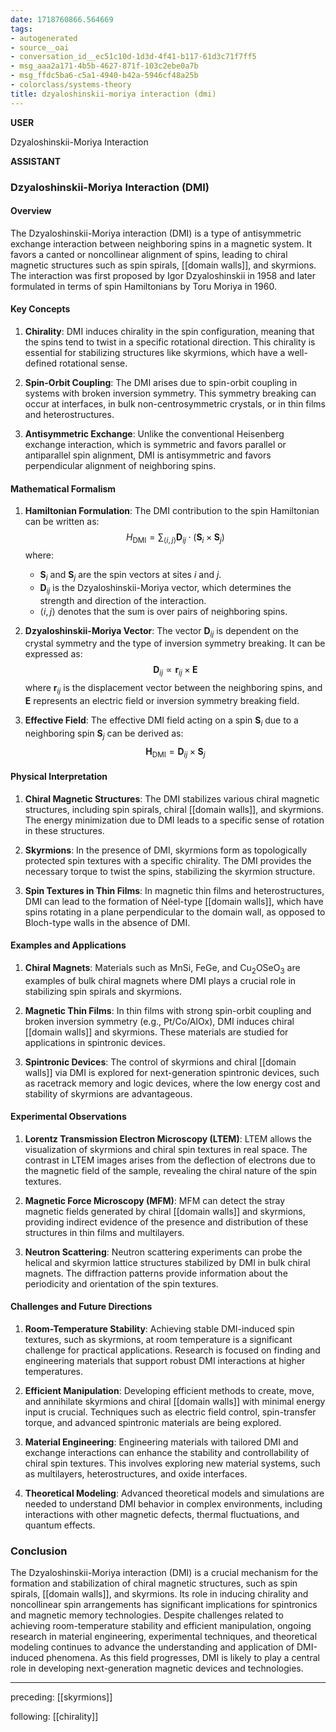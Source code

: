 ```yaml
---
date: 1718760866.564669
tags:
- autogenerated
- source__oai
- conversation_id__ec51c10d-1d3d-4f41-b117-61d3c71f7ff5
- msg_aaa2a171-4b5b-4627-871f-103c2ebe0a7b
- msg_ffdc5ba6-c5a1-4940-b42a-5946cf48a25b
- colorclass/systems-theory
title: dzyaloshinskii-moriya interaction (dmi)
---
```


**USER**

Dzyaloshinskii-Moriya Interaction


**ASSISTANT**

### Dzyaloshinskii-Moriya Interaction (DMI)

#### Overview

The Dzyaloshinskii-Moriya interaction (DMI) is a type of antisymmetric exchange interaction between neighboring spins in a magnetic system. It favors a canted or noncollinear alignment of spins, leading to chiral magnetic structures such as spin spirals, [[domain walls]], and skyrmions. The interaction was first proposed by Igor Dzyaloshinskii in 1958 and later formulated in terms of spin Hamiltonians by Toru Moriya in 1960.

#### Key Concepts

1. **Chirality**:
   DMI induces chirality in the spin configuration, meaning that the spins tend to twist in a specific rotational direction. This chirality is essential for stabilizing structures like skyrmions, which have a well-defined rotational sense.

2. **Spin-Orbit Coupling**:
   The DMI arises due to spin-orbit coupling in systems with broken inversion symmetry. This symmetry breaking can occur at interfaces, in bulk non-centrosymmetric crystals, or in thin films and heterostructures.

3. **Antisymmetric Exchange**:
   Unlike the conventional Heisenberg exchange interaction, which is symmetric and favors parallel or antiparallel spin alignment, DMI is antisymmetric and favors perpendicular alignment of neighboring spins.

#### Mathematical Formalism

1. **Hamiltonian Formulation**:
   The DMI contribution to the spin Hamiltonian can be written as:
   $$ H_{\text{DMI}} = \sum_{\langle i,j \rangle} \mathbf{D}_{ij} \cdot (\mathbf{S}_i \times \mathbf{S}_j) $$
   where:
   - $\mathbf{S}_i$ and $\mathbf{S}_j$ are the spin vectors at sites $i$ and $j$.
   - $\mathbf{D}_{ij}$ is the Dzyaloshinskii-Moriya vector, which determines the strength and direction of the interaction.
   - $\langle i,j \rangle$ denotes that the sum is over pairs of neighboring spins.

2. **Dzyaloshinskii-Moriya Vector**:
   The vector $\mathbf{D}_{ij}$ is dependent on the crystal symmetry and the type of inversion symmetry breaking. It can be expressed as:
   $$ \mathbf{D}_{ij} \propto \mathbf{r}_{ij} \times \mathbf{E} $$
   where $\mathbf{r}_{ij}$ is the displacement vector between the neighboring spins, and $\mathbf{E}$ represents an electric field or inversion symmetry breaking field.

3. **Effective Field**:
   The effective DMI field acting on a spin $\mathbf{S}_i$ due to a neighboring spin $\mathbf{S}_j$ can be derived as:
   $$ \mathbf{H}_{\text{DMI}} = \mathbf{D}_{ij} \times \mathbf{S}_j $$

#### Physical Interpretation

1. **Chiral Magnetic Structures**:
   The DMI stabilizes various chiral magnetic structures, including spin spirals, chiral [[domain walls]], and skyrmions. The energy minimization due to DMI leads to a specific sense of rotation in these structures.

2. **Skyrmions**:
   In the presence of DMI, skyrmions form as topologically protected spin textures with a specific chirality. The DMI provides the necessary torque to twist the spins, stabilizing the skyrmion structure.

3. **Spin Textures in Thin Films**:
   In magnetic thin films and heterostructures, DMI can lead to the formation of Néel-type [[domain walls]], which have spins rotating in a plane perpendicular to the domain wall, as opposed to Bloch-type walls in the absence of DMI.

#### Examples and Applications

1. **Chiral Magnets**:
   Materials such as MnSi, FeGe, and Cu$_2$OSeO$_3$ are examples of bulk chiral magnets where DMI plays a crucial role in stabilizing spin spirals and skyrmions.

2. **Magnetic Thin Films**:
   In thin films with strong spin-orbit coupling and broken inversion symmetry (e.g., Pt/Co/AlOx), DMI induces chiral [[domain walls]] and skyrmions. These materials are studied for applications in spintronic devices.

3. **Spintronic Devices**:
   The control of skyrmions and chiral [[domain walls]] via DMI is explored for next-generation spintronic devices, such as racetrack memory and logic devices, where the low energy cost and stability of skyrmions are advantageous.

#### Experimental Observations

1. **Lorentz Transmission Electron Microscopy (LTEM)**:
   LTEM allows the visualization of skyrmions and chiral spin textures in real space. The contrast in LTEM images arises from the deflection of electrons due to the magnetic field of the sample, revealing the chiral nature of the spin textures.

2. **Magnetic Force Microscopy (MFM)**:
   MFM can detect the stray magnetic fields generated by chiral [[domain walls]] and skyrmions, providing indirect evidence of the presence and distribution of these structures in thin films and multilayers.

3. **Neutron Scattering**:
   Neutron scattering experiments can probe the helical and skyrmion lattice structures stabilized by DMI in bulk chiral magnets. The diffraction patterns provide information about the periodicity and orientation of the spin textures.

#### Challenges and Future Directions

1. **Room-Temperature Stability**:
   Achieving stable DMI-induced spin textures, such as skyrmions, at room temperature is a significant challenge for practical applications. Research is focused on finding and engineering materials that support robust DMI interactions at higher temperatures.

2. **Efficient Manipulation**:
   Developing efficient methods to create, move, and annihilate skyrmions and chiral [[domain walls]] with minimal energy input is crucial. Techniques such as electric field control, spin-transfer torque, and advanced spintronic materials are being explored.

3. **Material Engineering**:
   Engineering materials with tailored DMI and exchange interactions can enhance the stability and controllability of chiral spin textures. This involves exploring new material systems, such as multilayers, heterostructures, and oxide interfaces.

4. **Theoretical Modeling**:
   Advanced theoretical models and simulations are needed to understand DMI behavior in complex environments, including interactions with other magnetic defects, thermal fluctuations, and quantum effects.

### Conclusion

The Dzyaloshinskii-Moriya interaction (DMI) is a crucial mechanism for the formation and stabilization of chiral magnetic structures, such as spin spirals, [[domain walls]], and skyrmions. Its role in inducing chirality and noncollinear spin arrangements has significant implications for spintronics and magnetic memory technologies. Despite challenges related to achieving room-temperature stability and efficient manipulation, ongoing research in material engineering, experimental techniques, and theoretical modeling continues to advance the understanding and application of DMI-induced phenomena. As this field progresses, DMI is likely to play a central role in developing next-generation magnetic devices and technologies.


---

preceding: [[skyrmions]]  


following: [[chirality]]